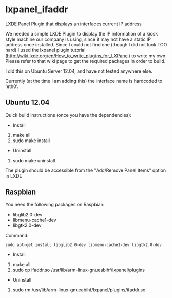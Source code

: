lxpanel_ifaddr
==============

LXDE Panel Plugin that displays an interfaces current IP address

We needed a simple LXDE Plugin to display the IP information of a
kiosk style machine our company is using, since it may not have a static IP
address once installed.  Since I could not find one (though I did not look TOO hard) I used the lxpanel plugin tutorial (http://wiki.lxde.org/en/How_to_write_plugins_for_LXPanel) to write my own.  Please refer to that wiki page to get the required packages in order to build.

I did this on Ubuntu Server 12.04, and have not tested anywhere else.

Currently (at the time I am adding this) the interface name is hardcoded
to 'eth0'.

Ubuntu 12.04
------------

Quick build instructions (once you have the dependencies):

- Install
 1. make all
 2. sudo make install
- Uninstall
 1. sudo make uninstall

The plugin should be accessible from the "Add/Remove Panel Items" option in LXDE

Raspbian
--------

You need the following packages on Raspbian:
* libglib2.0-dev
* libmenu-cache1-dev 
* libgtk2.0-dev

Command:

`sudo apt-get install libglib2.0-dev libmenu-cache1-dev libgtk2.0-dev`

- Install
 1. make all
 2. sudo cp ifaddr.so /usr/lib/arm-linux-gnueabihf/lxpanel/plugins
- Uninstall
 1. sudo rm /usr/lib/arm-linux-gnueabihf/lxpanel/plugins/ifaddr.so

